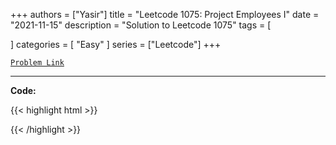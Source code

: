 
+++
authors = ["Yasir"]
title = "Leetcode 1075: Project Employees I"
date = "2021-11-15"
description = "Solution to Leetcode 1075"
tags = [
    
]
categories = [
    "Easy"
]
series = ["Leetcode"]
+++



[`Problem Link`](https://leetcode.com/problems/project-employees-i/description/)

---

**Code:**

{{< highlight html >}}

{{< /highlight >}}

